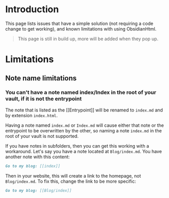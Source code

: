 # Introduction
This page lists issues that have a simple solution (not requiring a code change to get working), and known limitations with using ObsidianHtml.

> This page is still in build up, more will be added when they pop up.

# Limitations
## Note name limitations
### You can't have a note named index/Index in the root of your vault, if it is not the entrypoint
The note that is listed as the [[Entrypoint]] will be renamed to `index.md` and by extension `index.html`. 

Having a note named `index.md` or `Index.md` will cause either that note or the entrypoint to be overwritten by the other, so naming a note `index.md` in the root of your vault is not supported.

If you have notes in subfolders, then you can get this working with a workaround.
Let's say you have a note located at `Blog/index.md`. You have another note with this content:
``` md
Go to my blog: [[index]]
```

Then in your website, this will create a link to the homepage, not `Blog/index.md`.
To fix this, change the link to be more specific:

``` md
Go to my blog: [[Blog/index]]
```







